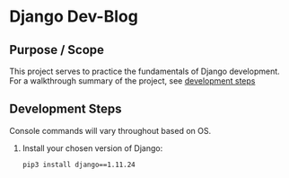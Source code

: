 # Django Dev-Blog

## Purpose / Scope

This project serves to practice the fundamentals of Django development.  
For a walkthrough summary of the project, see [development steps](#development-steps)

## Development Steps

Console commands will vary throughout based on OS.

1. Install your chosen version of Django:  
    ```console
    pip3 install django==1.11.24
    ```
